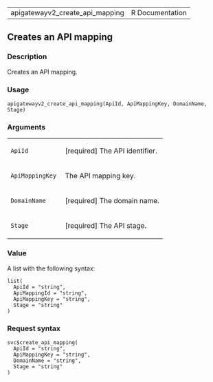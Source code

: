 <table style="width: 100%;">
<tbody>
<tr class="odd">
<td>apigatewayv2_create_api_mapping</td>
<td style="text-align: right;">R Documentation</td>
</tr>
</tbody>
</table>

## Creates an API mapping

### Description

Creates an API mapping.

### Usage

    apigatewayv2_create_api_mapping(ApiId, ApiMappingKey, DomainName, Stage)

### Arguments

<table>
<colgroup>
<col style="width: 35%" />
<col style="width: 65%" />
</colgroup>
<tbody>
<tr class="odd">
<td><code id="apigatewayv2_create_api_mapping_:_ApiId">ApiId</code></td>
<td><p>[required] The API identifier.</p></td>
</tr>
<tr class="even">
<td><code
id="apigatewayv2_create_api_mapping_:_ApiMappingKey">ApiMappingKey</code></td>
<td><p>The API mapping key.</p></td>
</tr>
<tr class="odd">
<td><code
id="apigatewayv2_create_api_mapping_:_DomainName">DomainName</code></td>
<td><p>[required] The domain name.</p></td>
</tr>
<tr class="even">
<td><code id="apigatewayv2_create_api_mapping_:_Stage">Stage</code></td>
<td><p>[required] The API stage.</p></td>
</tr>
</tbody>
</table>

### Value

A list with the following syntax:

    list(
      ApiId = "string",
      ApiMappingId = "string",
      ApiMappingKey = "string",
      Stage = "string"
    )

### Request syntax

    svc$create_api_mapping(
      ApiId = "string",
      ApiMappingKey = "string",
      DomainName = "string",
      Stage = "string"
    )
